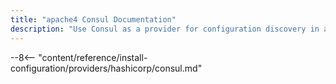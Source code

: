 ```yaml
---
title: "apache4 Consul Documentation"
description: "Use Consul as a provider for configuration discovery in apache4 Proxy. Automate and store your configurations with Consul. Read the technical documentation."
---
```


--8<-- "content/reference/install-configuration/providers/hashicorp/consul.md"
